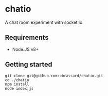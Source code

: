 # chatio

A chat room experiment with socket.io

## Requirements 

- Node.JS v8+

## Getting started

```
git clone git@github.com:obrassard/chatio.git
cd ./chatio
npm install
node index.js
